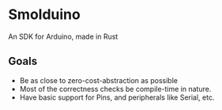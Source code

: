 # Smolduino
An SDK for Arduino, made in Rust

## Goals
- Be as close to zero-cost-abstraction as possible
- Most of the correctness checks be compile-time in nature.
- Have basic support for Pins, and peripherals like Serial, etc.
